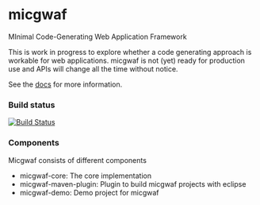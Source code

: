 micgwaf
=======

MInimal Code-Generating Web Application Framework

This is work in progress to explore whether a code generating approach is workable for web applications.
micgwaf is not (yet) ready for production use and APIs will change all the time without notice.

See the [docs](src/docs/index.md) for more information.

### Build status

[![Build Status](https://buildhive.cloudbees.com/job/seerhein-lab/job/micgwaf/badge/icon)](https://buildhive.cloudbees.com/job/seerhein-lab/job/micgwaf/)

### Components

Micgwaf consists of different components

- micgwaf-core: The core implementation
- micgwaf-maven-plugin: Plugin to build micgwaf projects with eclipse
- micgwaf-demo: Demo project for micgwaf
